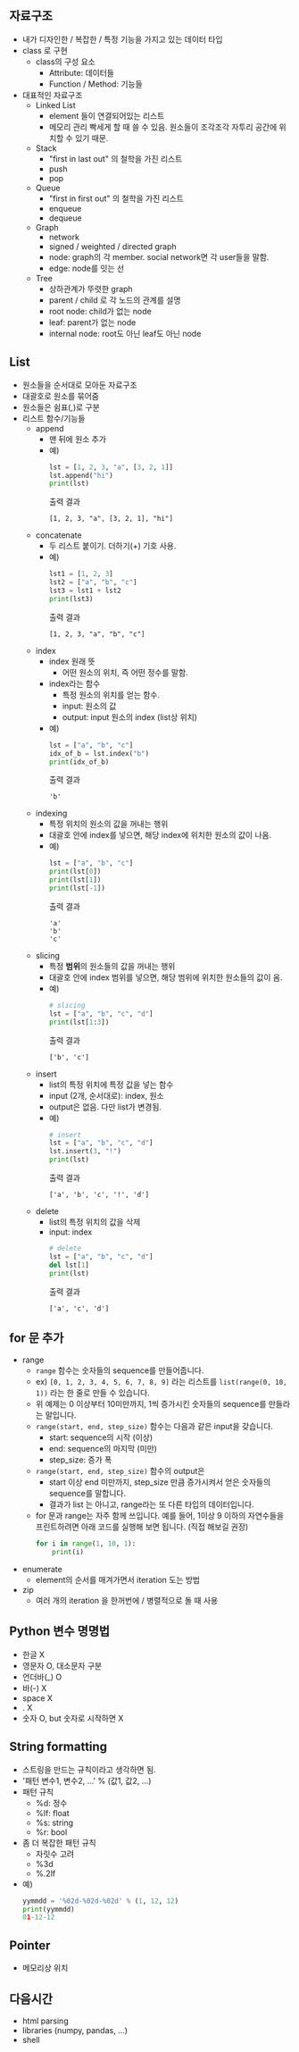 ## 자료구조
- 내가 디자인한 / 복잡한 / 특정 기능을 가지고 있는 데이터 타입
- class 로 구현
    - class의 구성 요소
        - Attribute: 데이터들
        - Function / Method: 기능들
- 대표적인 자료구조
    - Linked List
        - element 들이 연결되어있는 리스트
        - 메모리 관리 빡세게 할 때 쓸 수 있음. 원소들이 조각조각 자투리 공간에 위치할 수 있기 때문.
    - Stack
        - "first in last out" 의 철학을 가진 리스트
        - push
        - pop
    - Queue
        - "first in first out" 의 철학을 가진 리스트
        - enqueue
        - dequeue
    - Graph
        - network
        - signed / weighted / directed graph
        - node: graph의 각 member. social network면 각 user들을 말함.
        - edge: node를 잇는 선
    - Tree
        - 상하관계가 뚜렷한 graph
        - parent / child 로 각 노드의 관계를 설명
        - root node: child가 없는 node
        - leaf: parent가 없는 node
        - internal node: root도 아닌 leaf도 아닌 node

## List
- 원소들을 순서대로 모아둔 자료구조
- 대괄호로 원소를 묶어줌
- 원소들은 쉼표(,)로 구분
- 리스트 함수/기능들
    - append
        - 맨 뒤에 원소 추가
        - 예)
            ```python
            lst = [1, 2, 3, "a", [3, 2, 1]]
            lst.append("hi")
            print(lst)
            ```
            출력 결과
            ```
            [1, 2, 3, "a", [3, 2, 1], "hi"]
            ```
    - concatenate
        - 두 리스트 붙이기. 더하기(+) 기호 사용.
        - 예)
            ```python
            lst1 = [1, 2, 3]
            lst2 = ["a", "b", "c"]
            lst3 = lst1 + lst2
            print(lst3)
            ```
            출력 결과
            ```
            [1, 2, 3, "a", "b", "c"]
            ```
    - index
        - index 원래 뜻
            - 어떤 원소의 위치, 즉 어떤 정수를 말함.
        - index라는 함수
            - 특정 원소의 위치를 얻는 함수.
            - input: 원소의 값
            - output: input 원소의 index (list상 위치)
        - 예)
            ```python
            lst = ["a", "b", "c"]
            idx_of_b = lst.index("b")
            print(idx_of_b)
            ```
            출력 결과
            ```
            'b'
            ```
    - indexing
        - 특정 위치의 원소의 값을 꺼내는 행위
        - 대괄호 안에 index를 넣으면, 해당 index에 위치한 원소의 값이 나옴.
        - 예)
            ```python
            lst = ["a", "b", "c"]
            print(lst[0])
            print(lst[1])
            print(lst[-1])
            ```
            출력 결과
            ```
            'a'
            'b'
            'c'
            ```
    - slicing
        - 특정 **범위**의 원소들의 값을 꺼내는 행위
        - 대괄호 안에 index 범위를 넣으면, 해당 범위에 위치한 원소들의 값이 옴.
        - 예)
            ```python
            # slicing
            lst = ["a", "b", "c", "d"]
            print(lst[1:3])
            ```
            출력 결과
            ```
            ['b', 'c']
            ```
    - insert
        - list의 특정 위치에 특정 값을 넣는 함수
        - input (2개, 순서대로): index, 원소
        - output은 없음. 다만 list가 변경됨.
        - 예)
            ```python
            # insert
            lst = ["a", "b", "c", "d"]
            lst.insert(3, "!")
            print(lst)
            ```
            출력 결과
            ```
            ['a', 'b', 'c', '!', 'd']
            ```
    - delete
        - list의 특정 위치의 값을 삭제
        - input: index
            ```python
            # delete
            lst = ["a", "b", "c", "d"]
            del lst[1]
            print(lst)
            ```
            출력 결과
            ```
            ['a', 'c', 'd']
            ```

## for 문 추가
- range
    - `range` 함수는 숫자들의 sequence를 만들어줍니다.
    - ex) `[0, 1, 2, 3, 4, 5, 6, 7, 8, 9]` 라는 리스트를 `list(range(0, 10, 1))` 라는 한 줄로 만들 수 있습니다.
    - 위 예제는 0 이상부터 10미만까지, 1씩 증가시킨 숫자들의 sequence를 만들라는 말입니다.
    - `range(start, end, step_size)` 함수는 다음과 같은 input을 갖습니다.
        - start: sequence의 시작 (이상)
        - end: sequence의 마지막 (미만)
        - step_size: 증가 폭
    - `range(start, end, step_size)` 함수의 output은
        - start 이상 end 미만까지, step_size 만큼 증가시켜서 얻은 숫자들의 sequence를 말합니다.
        - 결과가 list 는 아니고, range라는 또 다른 타입의 데이터입니다.
    - for 문과 range는 자주 함께 쓰입니다. 예를 들어, 1이상 9 이하의 자연수들을 프린트하려면 아래 코드를 실행해 보면 됩니다. (직접 해보길 권장)
        ```python
        for i in range(1, 10, 1):
            print(i)
        ```
- enumerate
    - element의 순서를 매겨가면서 iteration 도는 방법
- zip
    - 여러 개의 iteration 을 한꺼번에 / 병렬적으로 돌 때 사용

## Python 변수 명명법
- 한글 X
- 영문자 O, 대소문자 구분
- 언더바(_) O
- 바(-) X
- space X
- . X
- 숫자 O, but 숫자로 시작하면 X

## String formatting
- 스트링을 만드는 규칙이라고 생각하면 됨.
- '패턴 변수1, 변수2, ...' % (값1, 값2, ...)
- 패턴 규칙
    - %d: 정수
    - %lf: float
    - %s: string
    - %r: bool
- 좀 더 복잡한 패턴 규칙
    - 자릿수 고려
    - %3d
    - %.2lf
- 예)
    ```python
    yymmdd = '%02d-%02d-%02d' % (1, 12, 12)
    print(yymmdd)
    01-12-12
    ```

## Pointer
- 메모리상 위치

## 다음시간
- html parsing
- libraries (numpy, pandas, ...)
- shell


